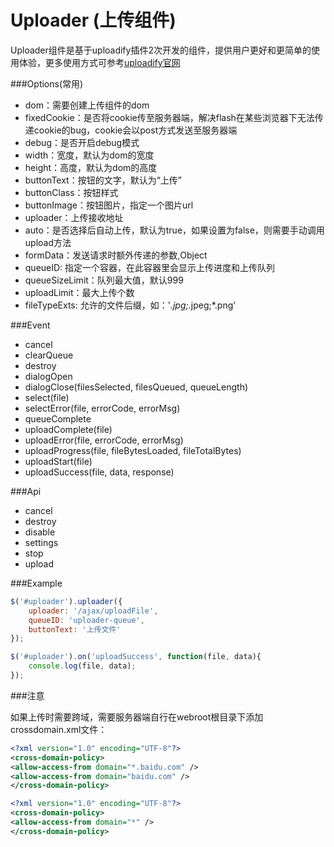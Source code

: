 Uploader (上传组件)
=========================

Uploader组件是基于uploadify插件2次开发的组件，提供用户更好和更简单的使用体验，更多使用方式可参考[uploadify官网](http://www.uploadify.com)

###Options(常用)

* dom：需要创建上传组件的dom
* fixedCookie：是否将cookie传至服务器端，解决flash在某些浏览器下无法传递cookie的bug，cookie会以post方式发送至服务器端
* debug：是否开启debug模式
* width：宽度，默认为dom的宽度
* height：高度，默认为dom的高度
* buttonText：按钮的文字，默认为“上传”
* buttonClass：按钮样式
* buttonImage：按钮图片，指定一个图片url
* uploader：上传接收地址
* auto：是否选择后自动上传，默认为true，如果设置为false，则需要手动调用upload方法
* formData：发送请求时额外传递的参数,Object
* queueID: 指定一个容器，在此容器里会显示上传进度和上传队列
* queueSizeLimit：队列最大值，默认999
* uploadLimit：最大上传个数
* fileTypeExts: 允许的文件后缀，如：'*.jpg;*.jpeg;*.png'

###Event

* cancel
* clearQueue 
* destroy 
* dialogOpen
* dialogClose(filesSelected, filesQueued, queueLength)
* select(file) 
* selectError(file, errorCode, errorMsg) 
* queueComplete 
* uploadComplete(file) 
* uploadError(file, errorCode, errorMsg) 
* uploadProgress(file, fileBytesLoaded, fileTotalBytes) 
* uploadStart(file) 
* uploadSuccess(file, data, response)

###Api

* cancel 
* destroy 
* disable 
* settings 
* stop 
* upload

###Example

```js
$('#uploader').uploader({
	uploader: '/ajax/uploadFile',
	queueID: 'uploader-queue',
	buttonText: '上传文件'
});

$('#uploader').on('uploadSuccess', function(file, data){
	console.log(file, data);
});
```

###注意

如果上传时需要跨域，需要服务器端自行在webroot根目录下添加crossdomain.xml文件：

```xml
<?xml version="1.0" encoding="UTF-8"?>
<cross-domain-policy>
<allow-access-from domain="*.baidu.com" />
<allow-access-from domain="baidu.com" />
</cross-domain-policy>
```

```xml
<?xml version="1.0" encoding="UTF-8"?>
<cross-domain-policy>
<allow-access-from domain="*" />
</cross-domain-policy>
```